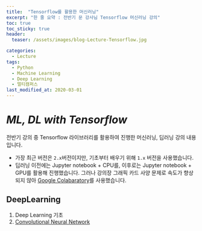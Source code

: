 ```yaml
---
title:  "Tensorflow를 활용한 머신러닝"
excerpt: "한 줄 요약 : 전반기 문 강사님 Tensorflow 머신러닝 강의"
toc: true
toc_sticky: true
header:
  teaser: /assets/images/blog-Lecture-Tensorflow.jpg

categories:
  - Lecture
tags:
  - Python
  - Machine Learning
  - Deep Learning
  - 멀티캠퍼스
last_modified_at: 2020-03-01
---
```








# _ML, DL with Tensorflow_



전반기 강의 중 Tensorflow 라이브러리를 활용하여 진행한 머신러닝, 딥러닝 강의 내용입니다. 

* 가장 최근 버전은 `2.x`버전이지만, 기초부터 배우기 위해 `1.x` 버전을 사용했습니다.
* 딥러닝 이전에는 Jupyter notebook + CPU를, 이후로는 Jupyter notebook + GPU를 활용해 진행했습니다. 그러나 강의장 그래픽 카드 사양 문제로 속도가 향상되지 않아 [Google Colabaratory](https://colab.research.google.com)를 사용했습니다.





## DeepLearning

1. Deep Learning 기초
2. [Convolutional Neural Network]({{site.url}}/lecture/Lecture-Tensorflow-CNN-concept/)

